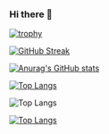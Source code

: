 ### Hi there 👋

<!--
**bolaji2274/bolaji2274** is a ✨ _special_ ✨ repository because its `README.md` (this file) appears on your GitHub profile.
Vuejs, Nodejs, MySQL, JavaScript, Python
Here are some ideas to get you started:

- 🔭 I’m currently working on ... Terraform, Docker, Docker-Compose, Ansible
- -->
[![trophy](https://github-profile-trophy.vercel.app/?username=bolaji2274&theme=onedark)](https://github.com/ryo-ma/github-profile-trophy)

[![GitHub Streak](https://streak-stats.demolab.com?user=bolaji2274&theme=gruvbox-duo)](https://git.io/streak-stats)

[![Anurag's GitHub stats](https://github-readme-stats.vercel.app/api?username=bolaji2274)](https://github.com/anuraghazra/github-readme-stats)

[![Top Langs](https://github-readme-stats.vercel.app/api/top-langs/?username=bolaji2274)](https://github.com/anuraghazra/github-readme-stats)

![Top Langs](https://github-readme-stats.vercel.app/api/top-langs/?username=bolaji2274&size_weight=0.5&count_weight=0.5)

[![Top Langs](https://github-readme-stats.vercel.app/api/top-langs/?username=bolaji2274&layout=pie)](https://github.com/anuraghazra/github-readme-stats)
 <!--
- 🌱 I’m currently learning ... Terraform, AWS, Ansible
-  
- 👯 I’m looking to collaborate on ... Te  
- 🤔 I’m looking for help with ...
- 💬 Ask me about ...  
- 📫 How to reach me: ...
- 😄 Pronouns: ...
- ⚡ Fun fact: ...
-->
